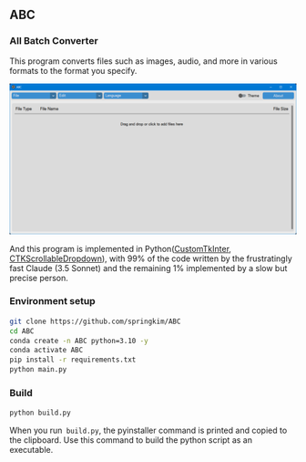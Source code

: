 ## ABC

### All Batch Converter

This program converts files such as images, audio, and more in various formats to the format you specify.

![](res/program_sample.png)

And this program is implemented in Python([CustomTkInter](https://github.com/TomSchimansky/CustomTkinter), [CTKScrollableDropdown](https://github.com/Akascape/CTkScrollableDropdown)), with 99% of the code written by the frustratingly fast Claude (3.5 Sonnet) and the remaining 1% implemented by a slow but precise person.


### Environment setup
```bash
git clone https://github.com/springkim/ABC
cd ABC
conda create -n ABC python=3.10 -y
conda activate ABC
pip install -r requirements.txt
python main.py
```

### Build

```bash
python build.py
```
When you run` build.py`, the pyinstaller command is printed and copied to the clipboard. Use this command to build the python script as an executable.
